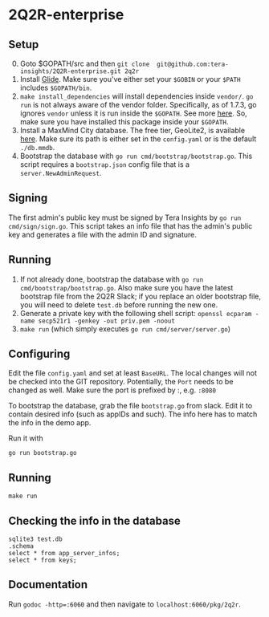 # 2Q2R-enterprise

## Setup

0. Goto $GOPATH/src and then `git clone  git@github.com:tera-insights/2Q2R-enterprise.git 2q2r`
1. Install [Glide](https://github.com/Masterminds/glide#install). Make sure
you've either set your `$GOBIN` or your `$PATH` includes `$GOPATH/bin`. 
2. `make install_dependencies` will install dependencies inside `vendor/`. 
`go run` is not always aware of the vendor folder. Specifically, as of 1.7.3,
go ignores `vendor` unless it is run inside the `$GOPATH`. See more
[here](https://github.com/golang/go/issues/14566). So, make sure you have
installed this package inside your `$GOPATH`.
3. Install a MaxMind City database. The free tier, GeoLite2, is available 
[here](http://dev.maxmind.com/geoip/geoip2/geolite2/). Make sure its path is
either set in the `config.yaml` or is the default `./db.mmdb`.
4. Bootstrap the database with `go run cmd/bootstrap/bootstrap.go`. This script
requires a `bootstrap.json` config file that is a `server.NewAdminRequest`.

## Signing
The first admin's public key must be signed by Tera Insights by
`go run cmd/sign/sign.go`. This script takes an info file that has the admin's 
public key and generates a file with the admin ID and signature.  

## Running
1. If not already done, bootstrap the database with `go run cmd/bootstrap/bootstrap.go`.
Also make sure you have the latest bootstrap file from the 2Q2R Slack; if you replace an
older bootstrap file, you will need to delete `test.db` before running the new one.
2. Generate a private key with the following shell script: `openssl ecparam -name secp521r1 -genkey -out priv.pem -noout`
2. `make run` (which simply executes `go run cmd/server/server.go`)

## Configuring

Edit the file `config.yaml` and set at least `BaseURL`. The local changes 
will not be checked into the GIT repository. Potentially, the `Port` needs 
to be changed as well. Make sure the port is prefixed by :, e.g. `:8080`

To bootstrap the database, grab the file `bootstrap.go` from slack. 
Edit it to contain desired info (such as appIDs and such). The info here
 has to match the info in the demo app. 

Run it with
```
go run bootstrap.go
``` 

## Running

```
make run
```

## Checking the info in the database

```
sqlite3 test.db
.schema
select * from app_server_infos;
select * from keys;
```
## Documentation

Run `godoc -http=:6060` and then navigate to `localhost:6060/pkg/2q2r`. 

